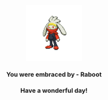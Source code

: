 <p align="center">
    <img src="https://raw.githubusercontent.com/PokeAPI/sprites/master/sprites/pokemon/814.png" width="150" height="150">
</p>
<h3 align="center">You were embraced by - <b>Raboot</b></h3>
<h3 align="center">Have a wonderful day!</h3>
